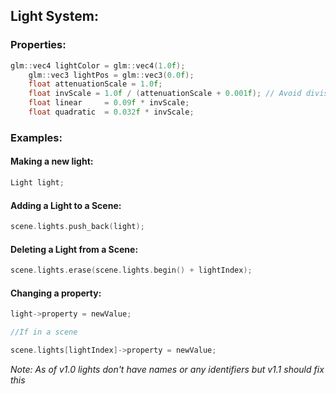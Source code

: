 ## Light System:

### Properties:
```c
glm::vec4 lightColor = glm::vec4(1.0f);
    glm::vec3 lightPos = glm::vec3(0.0f);
    float attenuationScale = 1.0f;
    float invScale = 1.0f / (attenuationScale + 0.001f); // Avoid division by zero
    float linear     = 0.09f * invScale;
    float quadratic  = 0.032f * invScale;
```

### Examples:
#### Making a new light:
```c
Light light;
```
#### Adding a Light to a Scene:
```c
scene.lights.push_back(light);
```
#### Deleting a Light from a Scene:
```c
scene.lights.erase(scene.lights.begin() + lightIndex);
```
#### Changing a property:
```c
light->property = newValue;

//If in a scene

scene.lights[lightIndex]->property = newValue;
```
_Note: As of v1.0 lights don't have names or any identifiers but v1.1 should fix this_
